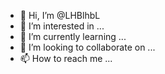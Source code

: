 - 👋 Hi, I’m @LHBlhbL
- 👀 I’m interested in ...
- 🌱 I’m currently learning ...
- 💞️ I’m looking to collaborate on ...
- 📫 How to reach me ...

<!---
LHBlhbL/LHBlhbL is a ✨ special ✨ repository because its `README.md` (this file) appears on your GitHub profile.
You can click the Preview link to take a look at your changes.
--->
